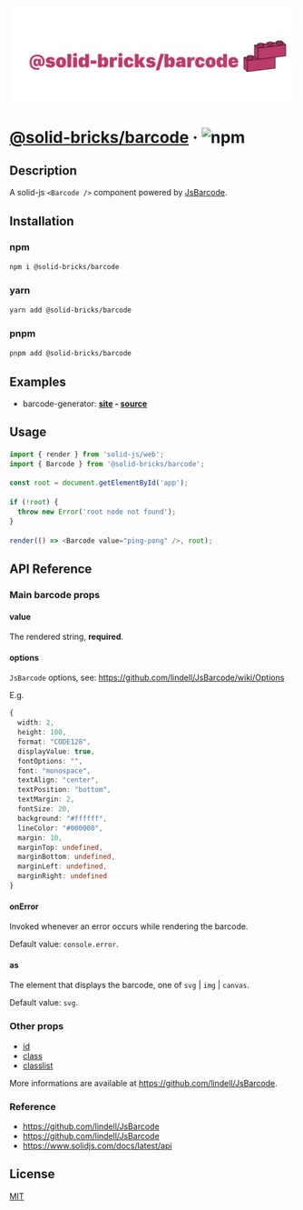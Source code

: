 ![@solid-bricks/barcode](https://raw.githubusercontent.com/FaberVitale/solid-bricks/main/repo-media/barcode-banner.png)

# [@solid-bricks/barcode](https://github.com/FaberVitale/solid-bricks/blob/main/packages/barcode/Readme.md) &middot; ![npm](https://img.shields.io/npm/v/@solid-bricks/barcode)

## Description

A solid-js `<Barcode />` component powered by [JsBarcode](https://github.com/lindell/JsBarcode).

## Installation

### npm

```bash
npm i @solid-bricks/barcode
```

### yarn

```bash
yarn add @solid-bricks/barcode
```

### pnpm

```bash
pnpm add @solid-bricks/barcode
```

## Examples

- barcode-generator: **[site](https://fabervitale.github.io/solid-bricks/examples/barcode-generator) - [source](https://github.com/FaberVitale/solid-bricks/tree/main/examples/barcode-generator)**

## Usage

```ts
import { render } from 'solid-js/web';
import { Barcode } from '@solid-bricks/barcode';

const root = document.getElementById('app');

if (!root) {
  throw new Error('root node not found');
}

render(() => <Barcode value="ping-pong" />, root);
```

## API Reference

### Main barcode props

#### value

The rendered string, **required**.

#### options

`JsBarcode` options, see: https://github.com/lindell/JsBarcode/wiki/Options

E.g.

```ts
{
  width: 2,
  height: 100,
  format: "CODE128",
  displayValue: true,
  fontOptions: "",
  font: "monospace",
  textAlign: "center",
  textPosition: "bottom",
  textMargin: 2,
  fontSize: 20,
  background: "#ffffff",
  lineColor: "#000000",
  margin: 10,
  marginTop: undefined,
  marginBottom: undefined,
  marginLeft: undefined,
  marginRight: undefined
}
```

#### onError

Invoked whenever an error occurs while rendering the barcode.

Default value: `console.error`.

#### as

The element that displays the barcode, one of `svg` | `img` | `canvas`.

Default value: `svg`.

### Other props

- [id](https://developer.mozilla.org/en-US/docs/Web/API/Element/id)
- [class](https://developer.mozilla.org/en-US/docs/Web/HTML/Global_attributes/class)
- [classlist](https://www.solidjs.com/docs/latest/api#classlist)

More informations are available at https://github.com/lindell/JsBarcode.

### Reference

- https://github.com/lindell/JsBarcode
- https://github.com/lindell/JsBarcode
- https://www.solidjs.com/docs/latest/api

## License

[MIT](https://raw.githubusercontent.com/FaberVitale/solid-bricks/main/LICENSE)
